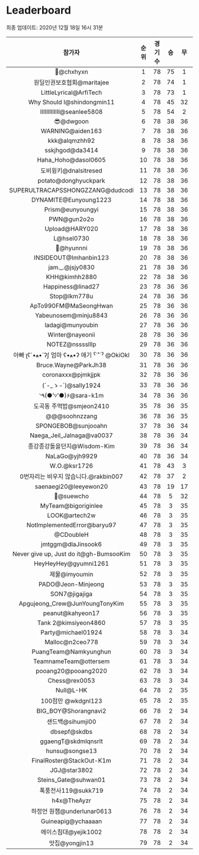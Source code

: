 # Leaderboard
최종 업데이트: 2020년 12월 18일 16시 31분




| 참가자 | 순위 | 경기수 | 승 | 무 | 패 | 승점 |
|:---:|:---:|:---:|:---:|:---:|:---:|:---:|
| 👑@chxhyxn | 1 | 78 | 75 | 1 | 2 | 226 |
| 원딜인권보호협회@maritajee | 2 | 78 | 74 | 1 | 3 | 223 |
| LittleLyrical@ArfiTech | 3 | 78 | 73 | 1 | 4 | 220 |
| Why Should I@shindongmin11 | 4 | 78 | 45 | 32 | 1 | 167 |
| lIIIlllIlIlIl@seanlee5808 | 5 | 78 | 54 | 2 | 22 | 164 |
| 😎@dwgoon | 6 | 78 | 38 | 36 | 4 | 150 |
| WARNING@aiden163 | 7 | 78 | 38 | 36 | 4 | 150 |
| kkk@alqmzhh92 | 8 | 78 | 38 | 36 | 4 | 150 |
| sskjhgod@da3414 | 9 | 78 | 38 | 36 | 4 | 150 |
| Haha_Hoho@dasol0605 | 10 | 78 | 38 | 36 | 4 | 150 |
| 도비윙키@dnalsitresed | 11 | 78 | 38 | 36 | 4 | 150 |
| potato@donghyuckpark | 12 | 78 | 38 | 36 | 4 | 150 |
| SUPERULTRACAPSSHONGZZANG@dudcodi | 13 | 78 | 38 | 36 | 4 | 150 |
| DYNAMITE@Eunyoung1223 | 14 | 78 | 38 | 36 | 4 | 150 |
| Prism@eunyoungyi | 15 | 78 | 38 | 36 | 4 | 150 |
| PWN@gun2o2o | 16 | 78 | 38 | 36 | 4 | 150 |
| Upload@HARY020 | 17 | 78 | 38 | 36 | 4 | 150 |
| L@hsel0730 | 18 | 78 | 38 | 36 | 4 | 150 |
| 🐻@hyunnni | 19 | 78 | 38 | 36 | 4 | 150 |
| INSIDEOUT@Imhanbin123 | 20 | 78 | 38 | 36 | 4 | 150 |
| jam._.@jsjy0830 | 21 | 78 | 38 | 36 | 4 | 150 |
| KHH@kimhh2880 | 22 | 78 | 38 | 36 | 4 | 150 |
| Happiness@linad27 | 23 | 78 | 36 | 36 | 6 | 144 |
| Stop@lkm778u | 24 | 78 | 36 | 36 | 6 | 144 |
| ApTo990FM@MaSeongHwan | 25 | 78 | 36 | 36 | 6 | 144 |
| Yabeunosem@minju8843 | 26 | 78 | 36 | 36 | 6 | 144 |
| ladagi@munyoubin | 27 | 78 | 36 | 36 | 6 | 144 |
| Winter@nayeonii | 28 | 78 | 36 | 36 | 6 | 144 |
| NOTEZ@nsssslllp | 29 | 78 | 36 | 36 | 6 | 144 |
|  아빠  ʅʕ´•ﻌ•`ʔʃ  엄마 ʕ•ﻌ•ʔ 애기 ˁ˙˟˙ˀ @OkiOkl | 30 | 78 | 36 | 36 | 6 | 144 |
| Bruce.Wayne@ParkJh38 | 31 | 78 | 36 | 36 | 6 | 144 |
| coronaxxx@pjmkjjpk | 32 | 78 | 36 | 36 | 6 | 144 |
| (´-_ゝ-`)@sally1924 | 33 | 78 | 36 | 36 | 6 | 144 |
| ◝٩(●'▿'●)۶@sara-k1m | 34 | 78 | 36 | 36 | 6 | 144 |
| 도곡동 주먹밥@smjeon2410 | 35 | 78 | 36 | 35 | 7 | 143 |
| @@@soohnzzang | 36 | 78 | 36 | 35 | 7 | 143 |
| SPONGEBOB@sunjooahn | 37 | 78 | 36 | 34 | 8 | 142 |
| Naega_Jeil_Jalnaga@va0037 | 38 | 78 | 36 | 34 | 8 | 142 |
| 종강종강돌을던지@Wisdom-Kim | 39 | 78 | 36 | 34 | 8 | 142 |
| NaLaGo@yjh9929 | 40 | 78 | 36 | 34 | 8 | 142 |
| W.O.@ksr1726 | 41 | 78 | 43 | 3 | 32 | 132 |
| 0번자리는 비우지 않습니다.@rakbin007 | 42 | 78 | 37 | 2 | 39 | 113 |
| saenaegi20@leeyewon20 | 43 | 78 | 19 | 17 | 42 | 74 |
| 👏@suewcho | 44 | 78 | 5 | 32 | 41 | 47 |
| MyTeam@bigoriginlee | 45 | 78 | 3 | 35 | 40 | 44 |
| LOOK@artech2w | 46 | 78 | 3 | 35 | 40 | 44 |
| NotImplementedError@baryu97 | 47 | 78 | 3 | 35 | 40 | 44 |
| @CDoubleH | 48 | 78 | 3 | 35 | 40 | 44 |
| jmtggm@dlaJinsook6 | 49 | 78 | 3 | 35 | 40 | 44 |
| Never give up, Just do it@gh-BumsooKim | 50 | 78 | 3 | 35 | 40 | 44 |
| HeyHeyHey@gyumni1261 | 51 | 78 | 3 | 35 | 40 | 44 |
| 제물@imyoumin | 52 | 78 | 3 | 35 | 40 | 44 |
| PADO@Jeon-Minjeong | 53 | 78 | 3 | 35 | 40 | 44 |
| SON7@jigajiga | 54 | 78 | 3 | 35 | 40 | 44 |
| Apgujeong_Crew@JunYoungTonyKim | 55 | 78 | 3 | 35 | 40 | 44 |
| peanut@kahyeon17 | 56 | 78 | 3 | 35 | 40 | 44 |
| Tank 2@kimsiyeon4860 | 57 | 78 | 3 | 35 | 40 | 44 |
| Party@michael01924 | 58 | 78 | 3 | 34 | 41 | 43 |
| Malloc@n2ceo778 | 59 | 78 | 3 | 34 | 41 | 43 |
| PuangTeam@Namkyunghun | 60 | 78 | 3 | 34 | 41 | 43 |
| TeamnameTeam@ottersem | 61 | 78 | 3 | 34 | 41 | 43 |
| pooang20@pooang2020 | 62 | 78 | 3 | 34 | 41 | 43 |
| Chess@rex0053 | 63 | 78 | 3 | 34 | 41 | 43 |
| Null@L-HK | 64 | 78 | 2 | 35 | 41 | 41 |
| 100점만 @wkdgnl123 | 65 | 78 | 2 | 35 | 41 | 41 |
| BIG_BOY@Shorangnavi2 | 66 | 78 | 2 | 34 | 42 | 40 |
| 샌드백@sihumji00 | 67 | 78 | 2 | 34 | 42 | 40 |
| dbsepf@skdbs | 68 | 78 | 2 | 34 | 42 | 40 |
| ggaengT@skdmlqnsrlt | 69 | 78 | 2 | 34 | 42 | 40 |
| hunsu@songse13 | 70 | 78 | 2 | 34 | 42 | 40 |
| FinalRoster@StackOut-K1m | 71 | 78 | 2 | 34 | 42 | 40 |
| JGJ@star3802 | 72 | 78 | 2 | 34 | 42 | 40 |
| Steins_Gate@suhwan01 | 73 | 78 | 2 | 34 | 42 | 40 |
| 폭풍전사119@sukk719 | 74 | 78 | 2 | 34 | 42 | 40 |
| h4x@TheAyzr | 75 | 78 | 2 | 34 | 42 | 40 |
| 하정언 원챔@underlunar0613 | 76 | 78 | 2 | 34 | 42 | 40 |
| Guineapig@ychaaaan | 77 | 78 | 2 | 34 | 42 | 40 |
| 에이스침대@yejik1002 | 78 | 78 | 2 | 34 | 42 | 40 |
| 맛집@yongjin13 | 79 | 78 | 2 | 34 | 42 | 40 |